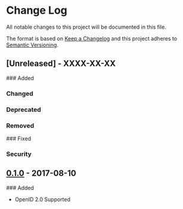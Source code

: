 # Change Log
All notable changes to this project will be documented in this file.

The format is based on [Keep a Changelog](http://keepachangelog.com/)
and this project adheres to [Semantic Versioning](http://semver.org/).

## [Unreleased] - XXXX-XX-XX
### Added
### Changed
### Deprecated
### Removed
### Fixed
### Security

## [0.1.0] - 2017-08-10
### Added
- OpenID 2.0 Supported


[0.1.0]: https://github/
